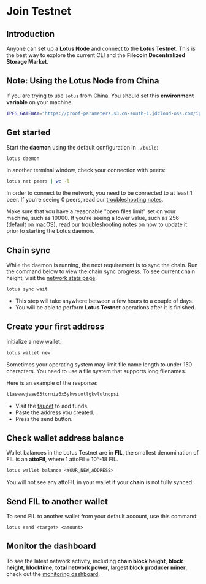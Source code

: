 # Join Testnet

## Introduction

Anyone can set up a **Lotus Node** and connect to the **Lotus Testnet**. This is the best way to explore the current CLI and the **Filecoin Decentralized Storage Market**.

## Note: Using the Lotus Node from China

If you are trying to use `lotus` from China. You should set this **environment variable** on your machine:

```sh
IPFS_GATEWAY="https://proof-parameters.s3.cn-south-1.jdcloud-oss.com/ipfs/"
```

## Get started

Start the **daemon** using the default configuration in `./build`:

```sh
lotus daemon
```

In another terminal window, check your connection with peers:

```sh
lotus net peers | wc -l
```

In order to connect to the network, you need to be connected to at least 1 peer. If you’re seeing 0 peers, read our [troubleshooting notes](https://docs.lotu.sh/en+setup-troubleshooting).

Make sure that you have a reasonable "open files limit" set on your machine, such as 10000. If you're seeing a lower value, such as 256 (default on macOS), read our [troubleshooting notes](https://docs.lotu.sh/en+setup-troubleshooting) on how to update it prior to starting the Lotus daemon.

## Chain sync

While the daemon is running, the next requirement is to sync the chain. Run the command below to view the chain sync progress. To see current chain height, visit the [network stats page](https://stats.testnet.filecoin.io/).

```sh
lotus sync wait
```

- This step will take anywhere between a few hours to a couple of days.
- You will be able to perform **Lotus Testnet** operations after it is finished.

## Create your first address

Initialize a new wallet:

```sh
lotus wallet new
```

Sometimes your operating system may limit file name length to under 150 characters. You need to use a file system that supports long filenames.

Here is an example of the response:

```sh
t1aswwvjsae63tcrniz6x5ykvsuotlgkvlulnqpsi
```

- Visit the [faucet](https://faucet.testnet.filecoin.io) to add funds.
- Paste the address you created.
- Press the send button.

## Check wallet address balance

Wallet balances in the Lotus Testnet are in **FIL**, the smallest denomination of FIL is an **attoFil**, where 1 attoFil = 10^-18 FIL.

```sh
lotus wallet balance <YOUR_NEW_ADDRESS>
```

You will not see any attoFIL in your wallet if your **chain** is not fully synced.

## Send FIL to another wallet

To send FIL to another wallet from your default account, use this command:

```
lotus send <target> <amount>
```

## Monitor the dashboard

To see the latest network activity, including **chain block height**, **block height**, **blocktime**, **total network power**, largest **block producer miner**, check out the [monitoring dashboard](https://stats.testnet.filecoin.io).
